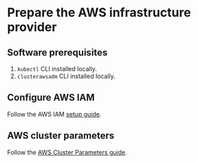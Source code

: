 # Prepare the AWS infrastructure provider

## Software prerequisites

1. `kubectl` CLI installed locally.
2. `clusterawsadm` CLI installed locally.

## Configure AWS IAM

Follow the AWS IAM [setup guide](cloudformation.md#aws-iam-setup).

## AWS cluster parameters

Follow the [AWS Cluster Parameters guide](cluster-parameters.md#aws-cluster-parameters).
